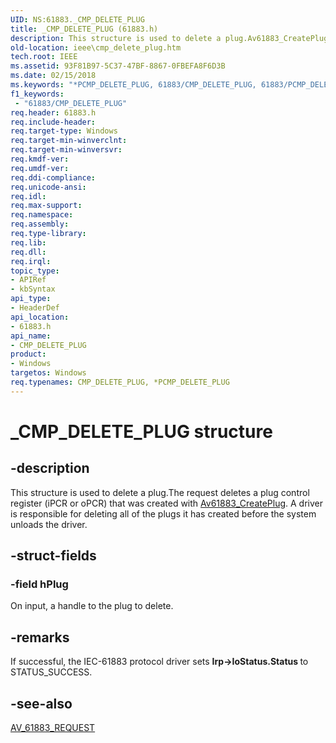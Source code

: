 ```yaml
---
UID: NS:61883._CMP_DELETE_PLUG
title: _CMP_DELETE_PLUG (61883.h)
description: This structure is used to delete a plug.Av61883_CreatePlug.
old-location: ieee\cmp_delete_plug.htm
tech.root: IEEE
ms.assetid: 93F81B97-5C37-47BF-8867-0FBEFA8F6D3B
ms.date: 02/15/2018
ms.keywords: "*PCMP_DELETE_PLUG, 61883/CMP_DELETE_PLUG, 61883/PCMP_DELETE_PLUG, CMP_DELETE_PLUG, CMP_DELETE_PLUG structure [Buses], IEEE.cmp_delete_plug, PCMP_DELETE_PLUG, PCMP_DELETE_PLUG structure pointer [Buses], _CMP_DELETE_PLUG"
f1_keywords:
 - "61883/CMP_DELETE_PLUG"
req.header: 61883.h
req.include-header: 
req.target-type: Windows
req.target-min-winverclnt: 
req.target-min-winversvr: 
req.kmdf-ver: 
req.umdf-ver: 
req.ddi-compliance: 
req.unicode-ansi: 
req.idl: 
req.max-support: 
req.namespace: 
req.assembly: 
req.type-library: 
req.lib: 
req.dll: 
req.irql: 
topic_type:
- APIRef
- kbSyntax
api_type:
- HeaderDef
api_location:
- 61883.h
api_name:
- CMP_DELETE_PLUG
product:
- Windows
targetos: Windows
req.typenames: CMP_DELETE_PLUG, *PCMP_DELETE_PLUG
---
```


# _CMP_DELETE_PLUG structure


## -description


This structure is used to delete a plug.The request deletes a plug control register (iPCR or oPCR) that was created with <a href="https://msdn.microsoft.com/library/windows/hardware/ff536961">Av61883_CreatePlug</a>. A driver is responsible for deleting all of the plugs it has created before the system unloads the driver.


## -struct-fields




### -field hPlug

On input, a handle to the plug to delete.


## -remarks



If successful, the IEC-61883 protocol driver sets <b>Irp->IoStatus.Status </b>to STATUS_SUCCESS. 




## -see-also




<a href="https://docs.microsoft.com/windows-hardware/drivers/ddi/61883/ns-61883-_av_61883_request">AV_61883_REQUEST</a>
 

 

